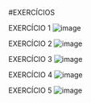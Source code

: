 #EXERCÍCIOS

EXERCÍCIO 1 
![image](https://github.com/r4ffa12/teste.java/assets/104738238/d4411d79-98ca-4211-9513-a33a378ebcd8)




EXERCÍCIO 2
![image](https://github.com/r4ffa12/teste.java/assets/104738238/df0ff2ba-dfa3-4f92-afaf-676aaec8f626)




EXERCÍCIO 3 
![image](https://github.com/r4ffa12/teste.java/assets/104738238/6780fad7-b814-46d5-bf42-7d8ec763c607)




EXERCÍCIO 4 
![image](https://github.com/r4ffa12/teste.java/assets/104738238/fbdc66bd-0733-4881-9724-e5ffb23aef49)




EXERCÍCIO 5
![image](https://github.com/r4ffa12/teste.java/assets/104738238/edea862a-2417-478c-9e0e-516402724cb6)
